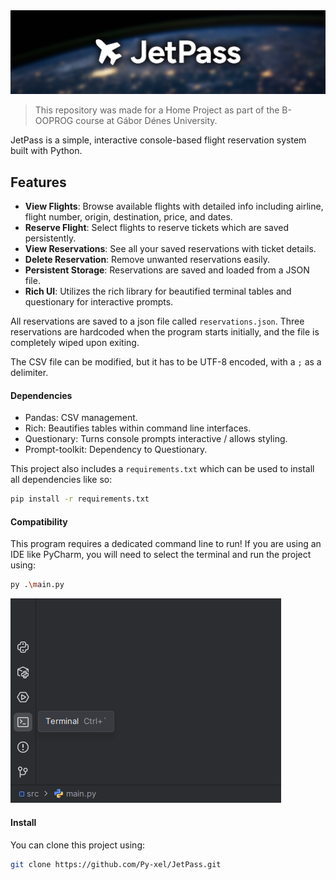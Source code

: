 <img src="./src/_assets/logo.png">

> This repository was made for a Home Project as part of the B-OOPROG course at Gábor Dénes University.

JetPass is a simple, interactive console-based flight reservation system built with Python.

## Features

- **View Flights**: Browse available flights with detailed info including airline, flight number, origin, destination, price, and dates.
- **Reserve Flight**: Select flights to reserve tickets which are saved persistently.
- **View Reservations**: See all your saved reservations with ticket details.
- **Delete Reservation**: Remove unwanted reservations easily.
- **Persistent Storage**: Reservations are saved and loaded from a JSON file.
- **Rich UI**: Utilizes the rich library for beautified terminal tables and questionary for interactive prompts.

All reservations are saved to a json file called `reservations.json`. Three reservations are hardcoded when the program starts initially, and the file is completely wiped upon exiting.

The CSV file can be modified, but it has to be UTF-8 encoded, with a `;` as a delimiter.

#### Dependencies

- Pandas: CSV management.
- Rich: Beautifies tables within command line interfaces.
- Questionary: Turns console prompts interactive / allows styling.
- Prompt-toolkit: Dependency to Questionary.

This project also includes a `requirements.txt` which can be used to install all dependencies like so:

```sh
pip install -r requirements.txt
```

#### Compatibility

This program requires a dedicated command line to run! If you are using an IDE like PyCharm, you will need to select the terminal and run the project using:

```sh
py .\main.py
```

<img src="./src/_assets/example.png">

#### Install

You can clone this project using:

```sh
git clone https://github.com/Py-xel/JetPass.git
```

